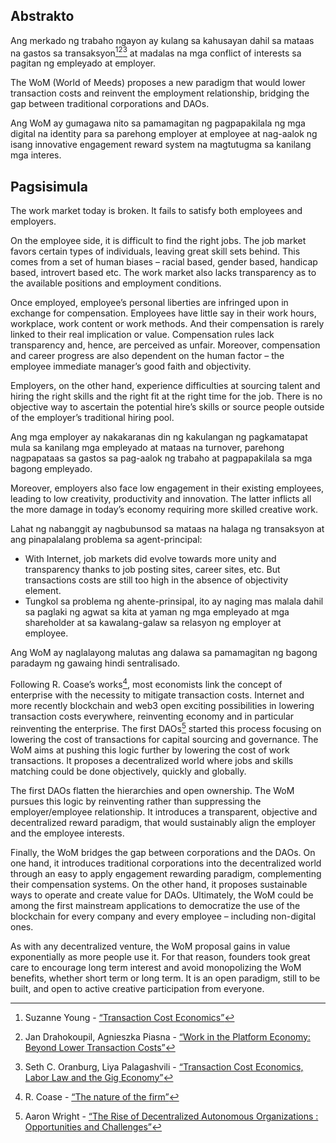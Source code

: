 

## Abstrakto

Ang merkado ng trabaho ngayon ay kulang sa kahusayan dahil sa mataas na gastos sa transaksyon[^1][^2][^3] at madalas na mga conflict of interests sa pagitan ng empleyado at employer.

The WoM (World of Meeds) proposes a new paradigm that would lower transaction costs and reinvent the employment relationship, bridging the gap between traditional corporations and DAOs.

Ang WoM ay gumagawa nito sa pamamagitan ng pagpapakilala ng mga digital na identity para sa parehong employer at employee at nag-aalok ng isang innovative engagement reward system na magtutugma sa kanilang mga interes.

## Pagsisimula

The work market today is broken. It fails to satisfy both employees and employers.

On the employee side, it is difficult to find the right jobs. The job market favors certain types of individuals, leaving great skill sets behind. This comes from a set of human biases – racial based, gender based, handicap based, introvert based etc. The work market also lacks transparency as to the available positions and employment conditions.

Once employed, employee’s personal liberties are infringed upon in exchange for compensation. Employees have little say in their work hours, workplace, work content or work methods. And their compensation is rarely linked to their real implication or value. Compensation rules lack transparency and, hence, are perceived as unfair. Moreover, compensation and career progress are also dependent on the human factor – the employee immediate manager’s good faith and objectivity.

Employers, on the other hand, experience difficulties at sourcing talent and hiring the right skills and the right fit at the right time for the job. There is no objective way to ascertain the potential hire’s skills or source people outside of the employer’s traditional hiring pool.

Ang mga employer ay nakakaranas din ng kakulangan ng pagkamatapat mula sa kanilang mga empleyado at mataas na turnover, parehong nagpapataas sa gastos sa pag-aalok ng trabaho at pagpapakilala sa mga bagong empleyado.

Moreover, employers also face low engagement in their existing employees, leading to low creativity, productivity and innovation. The latter inflicts all the more damage in today’s economy requiring more skilled creative work.

Lahat ng nabanggit ay nagbubunsod sa mataas na halaga ng transaksyon at ang pinapalalang problema sa agent-principal:

- With Internet, job markets did evolve towards more unity and transparency thanks to job posting sites, career sites, etc. But transactions costs are still too high in the absence of objectivity element.
- Tungkol sa problema ng ahente-prinsipal, ito ay naging mas malala dahil sa paglaki ng agwat sa kita at yaman ng mga empleyado at mga shareholder at sa kawalang-galaw sa relasyon ng employer at employee.

Ang WoM ay naglalayong malutas ang dalawa sa pamamagitan ng bagong paradaym ng gawaing hindi sentralisado.

Following R. Coase’s works[^5], most economists link the concept of enterprise with the necessity to mitigate transaction costs. Internet and more recently blockchain and web3 open exciting possibilities in lowering transaction costs everywhere, reinventing economy and in particular reinventing the enterprise. The first DAOs[^6] started this process focusing on lowering the cost of transactions for capital sourcing and governance. The WoM aims at pushing this logic further by lowering the cost of work transactions. It proposes a decentralized world where jobs and skills matching could be done objectively, quickly and globally.

The first DAOs flatten the hierarchies and open ownership. The WoM pursues this logic by reinventing rather than suppressing the employer/employee relationship. It introduces a transparent, objective and decentralized reward paradigm, that would sustainably align the employer and the employee interests.

Finally, the WoM bridges the gap between corporations and the DAOs. On one hand, it introduces traditional corporations into the decentralized world through an easy to apply engagement rewarding paradigm, complementing their compensation systems. On the other hand, it proposes sustainable ways to operate and create value for DAOs. Ultimately, the WoM could be among the first mainstream applications to democratize the use of the blockchain for every company and every employee – including non-digital ones.

As with any decentralized venture, the WoM proposal gains in value exponentially as more people use it. For that reason, founders took great care to encourage long term interest and avoid monopolizing the WoM benefits, whether short term or long term. It is an open paradigm, still to be built, and open to active creative participation from everyone.


[^1]: Suzanne Young - [“Transaction Cost Economics”](https://www.academia.edu/24703426/Transaction_Cost_Economics)
[^2]: Jan Drahokoupil, Agnieszka Piasna - [“Work in the Platform Economy: Beyond Lower Transaction Costs”](https://www.intereconomics.eu/contents/year/2017/number/6/article/work-in-the-platform-economy-beyond-lower-transaction-costs.html)
[^3]: Seth C. Oranburg, Liya Palagashvili - [“Transaction Cost Economics, Labor Law and the Gig Economy”](https://dsc.duq.edu/cgi/viewcontent.cgi?article=1115&context=law-faculty-scholarship)
[^4]: Michael C. Jensen, William H. Meckling - [“Theory of the Firm : Managerial Behavior, Agency Costs and Ownership Structure”](https://www.sfu.ca/~wainwrig/Econ400/jensen-meckling.pdf)
[^5]: R. Coase - [“The nature of the firm”](http://econdse.org/wp-content/uploads/2014/09/firm-coase.pdf)
[^6]: Aaron Wright - [“The Rise of Decentralized Autonomous Organizations : Opportunities and Challenges”](https://stanford-jblp.pubpub.org/pub/rise-of-daos/release/1)

